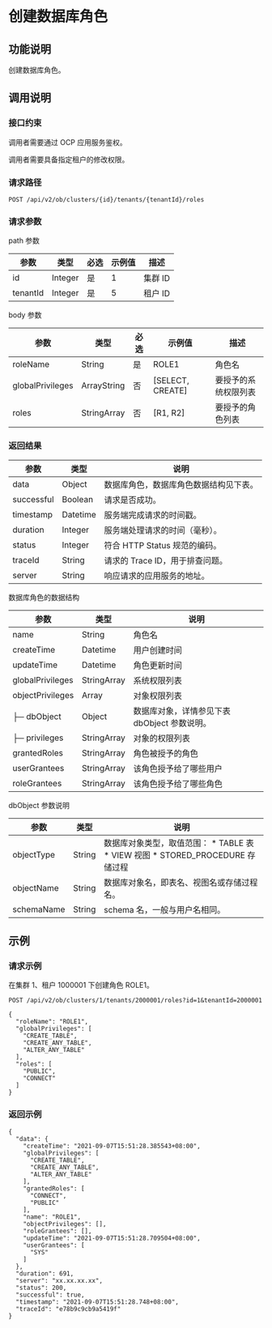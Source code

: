 创建数据库角色 
============================



功能说明 
-------------------------

创建数据库角色。

调用说明 
-------------------------

### 接口约束 

调用者需要通过 OCP 应用服务鉴权。

调用者需要具备指定租户的修改权限。

### 请求路径 

`POST /api/v2/ob/clusters/{id}/tenants/{tenantId}/roles`

### 请求参数 

path 参数


|    参数    |   类型    | 必选 | 示例值 |  描述   |
|----------|---------|----|-----|-------|
| id       | Integer | 是  | 1   | 集群 ID |
| tenantId | Integer | 是  | 5   | 租户 ID |



body 参数


|        参数        |     类型      | 必选 |        示例值         |     描述     |
|------------------|-------------|----|--------------------|------------|
| roleName         | String      | 是  | ROLE1              | 角色名        |
| globalPrivileges | ArrayString | 否  | [SELECT, CREATE\] | 要授予的系统权限列表 |
| roles            | StringArray | 否  | [R1, R2\]         | 要授予的角色列表   |





### 返回结果 



|     参数     |    类型    |          说明           |
|------------|----------|-----------------------|
| data       | Object   | 数据库角色，数据库角色数据结构见下表。   |
| successful | Boolean  | 请求是否成功。               |
| timestamp  | Datetime | 服务端完成请求的时间戳。          |
| duration   | Integer  | 服务端处理请求的时间（毫秒）。       |
| status     | Integer  | 符合 HTTP Status 规范的编码。 |
| traceId    | String   | 请求的 Trace ID，用于排查问题。  |
| server     | String   | 响应请求的应用服务的地址。         |



数据库角色的数据结构


|        参数        |     类型      |             说明              |
|------------------|-------------|-----------------------------|
| name             | String      | 角色名                         |
| createTime       | Datetime    | 用户创建时间                      |
| updateTime       | Datetime    | 角色更新时间                      |
| globalPrivileges | StringArray | 系统权限列表                      |
| objectPrivileges | Array       | 对象权限列表                      |
| ├─ dbObject      | Object      | 数据库对象，详情参见下表 dbObject 参数说明。 |
| ├─ privileges    | StringArray | 对象的权限列表                     |
| grantedRoles     | StringArray | 角色被授予的角色                    |
| userGrantees     | StringArray | 该角色授予给了哪些用户                 |
| roleGrantees     | StringArray | 该角色授予给了哪些角色                 |



dbObject 参数说明


|     参数     |   类型   |                                                                                                               说明                                                                                                                |
|------------|--------|---------------------------------------------------------------------------------------------------------------------------------------------------------------------------------------------------------------------------------|
| objectType | String | 数据库对象类型，取值范围： * TABLE 表   * VIEW 视图    <!-- --> * STORED_PROCEDURE 存储过程    |
| objectName | String | 数据库对象名，即表名、视图名或存储过程名。                                                                                                                                                                                                           |
| schemaName | String | schema 名，一般与用户名相同。                                                                                                                                                                                                              |



示例 
-----------------------



### 请求示例 

在集群 1、租户 1000001 下创建角色 ROLE1。

`POST /api/v2/ob/clusters/1/tenants/2000001/roles?id=1&tenantId=2000001`

```unknow
{
  "roleName": "ROLE1",
  "globalPrivileges": [
    "CREATE_TABLE",
    "CREATE_ANY_TABLE",
    "ALTER_ANY_TABLE"
  ],
  "roles": [
    "PUBLIC",
    "CONNECT"
  ]
}
```





### 返回示例 

```unknow
{
  "data": {
    "createTime": "2021-09-07T15:51:28.385543+08:00",
    "globalPrivileges": [
      "CREATE_TABLE",
      "CREATE_ANY_TABLE",
      "ALTER_ANY_TABLE"
    ],
    "grantedRoles": [
      "CONNECT",
      "PUBLIC"
    ],
    "name": "ROLE1",
    "objectPrivileges": [],
    "roleGrantees": [],
    "updateTime": "2021-09-07T15:51:28.709504+08:00",
    "userGrantees": [
      "SYS"
    ]
  },
  "duration": 691,
  "server": "xx.xx.xx.xx",
  "status": 200,
  "successful": true,
  "timestamp": "2021-09-07T15:51:28.748+08:00",
  "traceId": "e78b9c9cb9a5419f"
}
```



